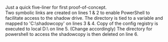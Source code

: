 Just a quick five-liner for first proof-of-concept.  
Two symbolic links are created on lines 1 & 2 to enable PowerShell to facilitate access to the shadow drive.
The directory is tied to a variable and mapped to 'C:\shadowcopy' on lines 3 & 4.
Copy of the config registry is executed to local D:\ on line 5.  (Change accordingly)
The directory for powershell to access the shadowcopy is then deleted on line 6.

